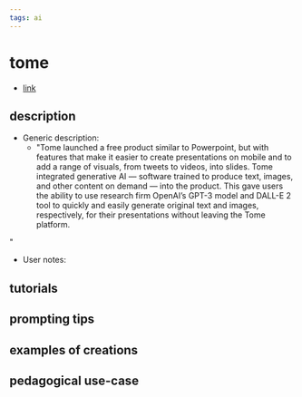 ```yaml
---
tags: ai 
---
```



# tome


* [link](https://beta.tome.app/)

## description
* Generic description: 
    * "Tome launched a free product similar to Powerpoint, but with features that make it easier to create presentations on mobile and to add a range of visuals, from tweets to videos, into slides. Tome integrated generative AI — software trained to produce text, images, and other content on demand — into the product. This gave users the ability to use research firm OpenAI’s GPT-3 model and DALL-E 2 tool to quickly and easily generate original text and images, respectively, for their presentations without leaving the Tome platform. 

"
* User notes:

## tutorials

## prompting tips

## examples of creations 

## pedagogical use-case 